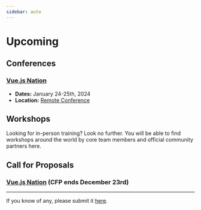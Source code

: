 ```yaml
---
sidebar: auto
---
```


# Upcoming

## Conferences

### [Vue.js Nation](https://vuejsnation.com/)

- **Dates:** January 24-25th, 2024
- **Location:** [Remote Conference](https://vuejsnation.com/)

## Workshops

Looking for in-person training? Look no further. You will be able to find workshops around the world by core team members and official community partners here.

<EventsTimeline type="workshop" />

## Call for Proposals

### [Vue.js Nation](https://docs.google.com/forms/d/e/1FAIpQLSeG4gilJmGcK4PStWt831FRFiwGSUzohKpZwFk3Xfa5KEiU3Q/viewform) (CFP ends December 23rd)

---

If you know of any, please submit it [here](https://github.com/vuejs/events/issues/new?assignees=&labels=&template=cfp-submission.md&title=%5BCFP%5D).
